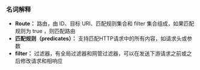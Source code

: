 ### 名词解释

- **Route：** 路由，由 ID、目标 URI、匹配规则集合和 filter 集合组成，如果匹配规则为 true ，则匹配路由
- **匹配规则（predicates）：** 支持匹配HTTP请求中的所有内容，如请求头或参数
- **filter：** 过滤器，有全局过滤器和网管过滤器，可以在发送下游请求之前或之后修改请求和相响应